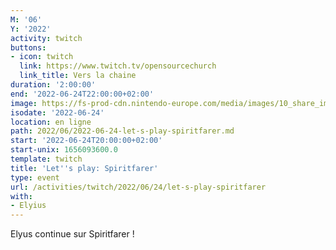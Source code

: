 ```yaml
---
M: '06'
Y: '2022'
activity: twitch
buttons:
- icon: twitch
  link: https://www.twitch.tv/opensourcechurch
  link_title: Vers la chaine
duration: '2:00:00'
end: '2022-06-24T22:00:00+02:00'
image: https://fs-prod-cdn.nintendo-europe.com/media/images/10_share_images/games_15/nintendo_switch_download_software_1/H2x1_NSwitchDS_Spiritfarer_image1600w.jpg
isodate: '2022-06-24'
location: en ligne
path: 2022/06/2022-06-24-let-s-play-spiritfarer.md
start: '2022-06-24T20:00:00+02:00'
start-unix: 1656093600.0
template: twitch
title: 'Let''s play: Spiritfarer'
type: event
url: /activities/twitch/2022/06/24/let-s-play-spiritfarer
with:
- Elyius
---
```

Elyus continue sur Spiritfarer !